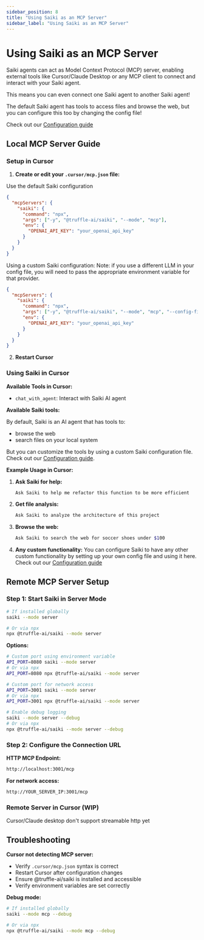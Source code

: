 ```yaml
---
sidebar_position: 8
title: "Using Saiki as an MCP Server"
sidebar_label: "Using Saiki as an MCP Server"
---
```


# Using Saiki as an MCP Server

Saiki agents can act as Model Context Protocol (MCP) server, enabling external tools like Cursor/Claude Desktop or any MCP client to connect and interact with your Saiki agent.

This means you can even connect one Saiki agent to another Saiki agent!

The default Saiki agent has tools to access files and browse the web, but you can configure this too by changing the config file!

Check out our [Configuration guide](./configuring-saiki/overview)

## Local MCP Server Guide

### Setup in Cursor

1. **Create or edit your `.cursor/mcp.json` file:**

Use the default Saiki configuration
```json
{
  "mcpServers": {
    "saiki": {
      "command": "npx",
      "args": ["-y", "@truffle-ai/saiki", "--mode", "mcp"],
      "env": {
        "OPENAI_API_KEY": "your_openai_api_key"
      }
    }
  }
}
```

Using a custom Saiki configuration:
Note: if you use a different LLM in your config file, you will need to pass the appropriate environment variable for that provider.

```json
{
  "mcpServers": {
    "saiki": {
      "command": "npx",
      "args": ["-y", "@truffle-ai/saiki", "--mode", "mcp", "--config-file", "path/to/your/saiki.yml"],
      "env": {
        "OPENAI_API_KEY": "your_openai_api_key"
      }
    }
  }
}
```


2. **Restart Cursor**

### Using Saiki in Cursor

**Available Tools in Cursor:**
- `chat_with_agent`: Interact with Saiki AI agent

**Available Saiki tools:**

By default, Saiki is an AI agent that has tools to:
- browse the web
- search files on your local system

But you can customize the tools by using a custom Saiki configuration file. Check out our [Configuration guide](./configuring-saiki/overview).

**Example Usage in Cursor:**

1. **Ask Saiki for help:**
   ```bash
   Ask Saiki to help me refactor this function to be more efficient
   ```

2. **Get file analysis:**
   ```bash
   Ask Saiki to analyze the architecture of this project
   ```

3. **Browse the web:**
   ```bash
   Ask Saiki to search the web for soccer shoes under $100
   ```

4. **Any custom functionality:**
    You can configure Saiki to have any other custom functionality by setting up your own config file and using it here. Check out our [Configuration guide](./configuring-saiki/overview)

## Remote MCP Server Setup

### Step 1: Start Saiki in Server Mode

```bash
# If installed globally
saiki --mode server

# Or via npx
npx @truffle-ai/saiki --mode server
```

**Options:**
```bash
# Custom port using environment variable
API_PORT=8080 saiki --mode server
# Or via npx
API_PORT=8080 npx @truffle-ai/saiki --mode server

# Custom port for network access
API_PORT=3001 saiki --mode server
# Or via npx
API_PORT=3001 npx @truffle-ai/saiki --mode server

# Enable debug logging
saiki --mode server --debug
# Or via npx
npx @truffle-ai/saiki --mode server --debug
```

### Step 2: Configure the Connection URL

**HTTP MCP Endpoint:**
```bash
http://localhost:3001/mcp
```

**For network access:**
```bash
http://YOUR_SERVER_IP:3001/mcp
```

### Remote Server in Cursor (WIP)
Cursor/Claude desktop don't support streamable http yet

## Troubleshooting

**Cursor not detecting MCP server:**
- Verify `.cursor/mcp.json` syntax is correct
- Restart Cursor after configuration changes
- Ensure @truffle-ai/saiki is installed and accessible
- Verify environment variables are set correctly

**Debug mode:**
```bash
# If installed globally
saiki --mode mcp --debug

# Or via npx
npx @truffle-ai/saiki --mode mcp --debug
``` 